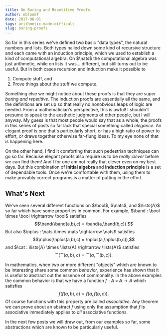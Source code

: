 ```yaml
---
title: On Boring and Repetitive Proofs
author: nbloomf
date: 2017-06-01
tags: arithmetic-made-difficult
slug: boring-proofs
---
```


So far in this series we've defined two basic "data types", the natural numbers and lists. Both types nailed down some kind of recursive structure and each came with an induction principle, which we used to establish a kind of computational algebra. On $\nats$ the computational algebra was just arithmetic, while on lists it was... different, but still turns out to be useful. But in both cases recursion and induction make it possible to

1. Compute stuff, and
2. Prove things about the stuff we compute.

Something else we might notice about these proofs is that they are *super boring and repetitive*. The induction proofs are essentially all the same, and the definitions are set up so that really no nonobvious leaps of logic are needed. From a mathematician's perspective, this is awful! I shouldn't presume to speak to the aesthetic judgments of other people, but I will anyway. My guess is that most people would say that as a whole, the proofs in this series of posts so far lack that special something called *elegance*. An elegant proof is one that's particularly short, or has a high ratio of power to effort, or draws together otherwise far-flung ideas. To my eye none of that is happening here.

On the other hand, I find it comforting that such pedestrian techniques can go so far. Because elegant proofs also require us to be *really clever* before we can find them! And I for one am not really that clever even on my best days. But this combination of **initial algebra** and **induction principle** is a set of dependable tools. Once we're comfortable with them, using them to make provably correct programs is a matter of putting in the effort.


What's Next
-----------

We've seen several different functions on $\bool$, $\nats$, and $\lists{A}$ so far which have some properties in common. For example, $\band : \bool \times \bool \rightarrow \bool$ satisfies $$\band(\band(a,b),c) = \band(a,\band(b,c)).$$ But also $\nplus : \nats \times \nats \rightarrow \nats$ satisfies $$\nplus(\nplus(a,b),c) = \nplus(a,\nplus(b,c)),$$ and $\cat : \lists{A} \times \lists{A} \rightarrow \lists{A}$ satisfies $$\cat(\cat(a,b),c) = \cat(a,\cat(b,c)).$$

In mathematics, when two or more different "objects" which are known to be interesting share some common *behavior*, experience has shown that it is useful to abstract out the essence of commonality. In the above examples the common behavior is that we have a function $f : A \times A \rightarrow A$ which satisfies $$f(f(a,b),c) = f(a,f(b,c)).$$ Of course functions with this property are called *associative*. Any theorem we can prove about an abstract $f$ using only the assumption that $f$ is associative immediately applies to *all* associative functions.

In the next few posts we will draw out, from our examples so far, some abstractions which are known to be particularly useful.
